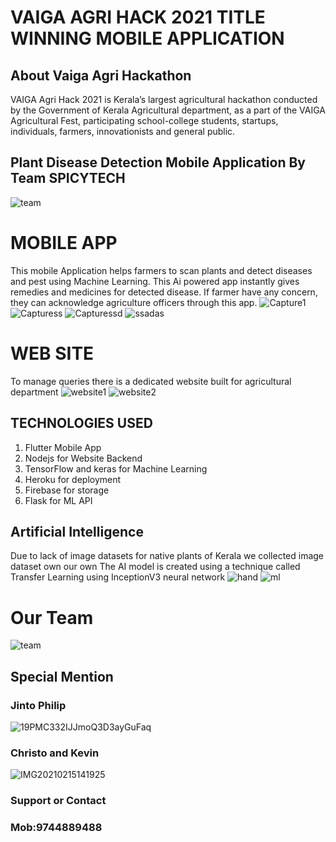 # VAIGA AGRI HACK 2021 TITLE WINNING MOBILE APPLICATION
## About Vaiga Agri Hackathon 
VAIGA Agri Hack 2021 is Kerala’s largest agricultural hackathon conducted by the Government of Kerala Agricultural department, as a part of the VAIGA Agricultural Fest, participating school-college students, startups, individuals, farmers, innovationists and general public.
## Plant Disease Detection Mobile Application By Team  SPICYTECH
![team](https://user-images.githubusercontent.com/58629705/109700608-fd125200-7bb7-11eb-9347-d93d6ac1666a.PNG)

# MOBILE APP
This mobile Application helps farmers to scan plants and detect diseases and pest using Machine Learning. This Ai powered app instantly gives remedies and medicines for detected disease. If farmer have any concern, they can acknowledge agriculture officers through this app.
![Capture1](https://user-images.githubusercontent.com/58629705/109699844-0f3fc080-7bb7-11eb-98eb-91abc4201fbb.PNG)
![Capturess](https://user-images.githubusercontent.com/58629705/109699849-1070ed80-7bb7-11eb-89ae-56af1bd3658e.PNG)
![Capturessd](https://user-images.githubusercontent.com/58629705/109699855-11098400-7bb7-11eb-9b59-6f3f7673a413.PNG)
![ssadas](https://user-images.githubusercontent.com/58629705/109699859-123ab100-7bb7-11eb-9243-ff37bb67fdb4.PNG)


# WEB SITE
To manage queries there is a dedicated website built for agricultural department
![website1](https://user-images.githubusercontent.com/58629705/109700317-9a20bb00-7bb7-11eb-8b60-941a15cd6d64.PNG)
![website2](https://user-images.githubusercontent.com/58629705/109700327-9c831500-7bb7-11eb-8f55-eb689f849c41.PNG)


## TECHNOLOGIES USED
1. Flutter Mobile App
2. Nodejs for Website Backend
3. TensorFlow and keras for Machine Learning
4. Heroku for deployment
5. Firebase for storage
6. Flask for ML API

## Artificial Intelligence
Due to lack of image datasets for native plants of Kerala we collected image dataset own our own
The AI model is created using a technique called Transfer Learning using InceptionV3 neural network
![hand](https://user-images.githubusercontent.com/58629705/109700427-b91f4d00-7bb7-11eb-9b38-dce44b2c586d.PNG)
![ml](https://user-images.githubusercontent.com/58629705/109700942-6d20d800-7bb8-11eb-9a67-7f0764589ac3.PNG)


# Our Team
![team](https://user-images.githubusercontent.com/58629705/109700520-dd7b2980-7bb7-11eb-8d44-63d067e18df6.jpg)
## Special Mention
### Jinto Philip
![19PMC332IJJmoQ3D3ayGuFaq](https://user-images.githubusercontent.com/58629705/109703654-bb83a600-7bbb-11eb-922a-ce151a0928da.jpg)

### Christo and Kevin
![IMG20210215141925](https://user-images.githubusercontent.com/58629705/109703751-d81fde00-7bbb-11eb-850c-30ba5190792a.jpg)




### Support or Contact
### Mob:9744889488
